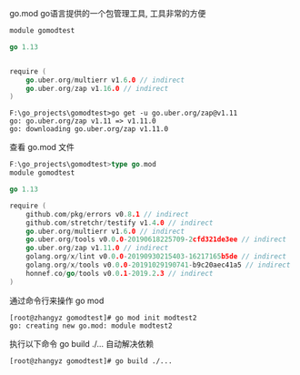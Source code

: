 go.mod go语言提供的一个包管理工具, 工具非常的方便


```go
module gomodtest

go 1.13


require (
    go.uber.org/multierr v1.6.0 // indirect
    go.uber.org/zap v1.16.0 // indirect
)
```


```shell
F:\go_projects\gomodtest>go get -u go.uber.org/zap@v1.11
go: go.uber.org/zap v1.11 => v1.11.0
go: downloading go.uber.org/zap v1.11.0
```

查看 go.mod 文件

```go
F:\go_projects\gomodtest>type go.mod
module gomodtest

go 1.13

require (
    github.com/pkg/errors v0.8.1 // indirect
    github.com/stretchr/testify v1.4.0 // indirect
    go.uber.org/multierr v1.6.0 // indirect
    go.uber.org/tools v0.0.0-20190618225709-2cfd321de3ee // indirect
    go.uber.org/zap v1.11.0 // indirect
    golang.org/x/lint v0.0.0-20190930215403-16217165b5de // indirect
    golang.org/x/tools v0.0.0-20191029190741-b9c20aec41a5 // indirect
    honnef.co/go/tools v0.0.1-2019.2.3 // indirect
)
```


通过命令行来操作 go mod 

```shell
[root@zhangyz gomodtest]# go mod init modtest2
go: creating new go.mod: module modtest2
```

执行以下命令 go build ./... 自动解决依赖

```shell
[root@zhangyz gomodtest]# go build ./...
```


